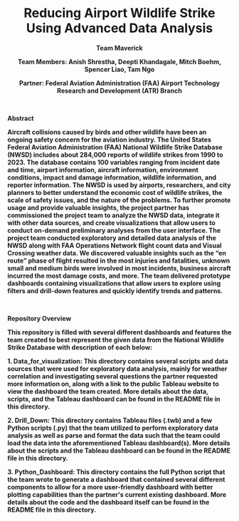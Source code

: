 <h1 align="center"><strong>Reducing Airport Wildlife Strike Using Advanced Data Analysis</h1>
<p align="center">Team Maverick</p>
<p align="center">Team Members: Anish Shrestha, Deepti Khandagale, Mitch Boehm, Spencer Liao, Tam Ngo</p>
<p align="center">Partner: Federal Aviation Administration (FAA) Airport Technology Research and Development (ATR) Branch</p>
<br>
<p>Abstract</p>
<p>Aircraft collisions caused by birds and other wildlife have been an ongoing safety concern for the aviation industry. The United States Federal Aviation Administration (FAA) National Wildlife Strike Database (NWSD) includes about 284,000 reports of wildlife strikes from 1990 to 2023. The database contains 100 variables ranging from incident date and time, airport information, aircraft information, environment conditions, impact and damage information, wildlife information, and reporter information. The NWSD is used by airports, researchers, and city planners to better understand the economic cost of wildlife strikes, the scale of safety issues, and the nature of the problems. To further promote usage and provide valuable insights, the project partner has commissioned the project team to analyze the NWSD data, integrate it with other data sources, and create visualizations that allow users to conduct on-demand preliminary analyses from the user interface. The project team conducted exploratory and detailed data analysis of the NWSD along with FAA Operations Network flight count data and Visual Crossing weather data. We discovered valuable insights such as the “en route” phase of flight resulted in the most injuries and fatalities, unknown small and medium birds were involved in most incidents, business aircraft incurred the most damage costs, and more. The team delivered prototype dashboards containing visualizations that allow users to explore using filters and drill-down features and quickly identify trends and patterns.</p>
<br>
<p>Repository Overview</p>
<p>This repository is filled with several different dashboards and features the team created to best represent the given data from the National Wildlife Strike Database with description of each below:</p>
<p>  1. Data_for_visualization: This directory contains several scripts and data sources that were used for exploratory data analysis, mainly for weather correlation and investigating several questions the partner requested more information on, along with a link to the public Tableau website to view the dashboard the team created. More details about the data, scripts, and the Tableau dashboard can be found in the README file in this directory.</p>
<p>  2. Drill_Down: This directory contains Tableau files (.twb) and a few Python scripts (.py) that the team utilized to perform exploratory data analysis as well as parse and format the data such that the team could load the data into the aforementioned Tableau dashboard(s). More details about the scripts and the Tableau dashboard can be found in the README file in this directory. </p>
<p>  3. Python_Dashboard: This directory contains the full Python script that the team wrote to generate a dashboard that contained several different components to allow for a more user-friendly dashboard with better plotting capabilities than the partner's current existing dashboard. More details about the code and the dashboard itself can be found in the README file in this directory. </p>
